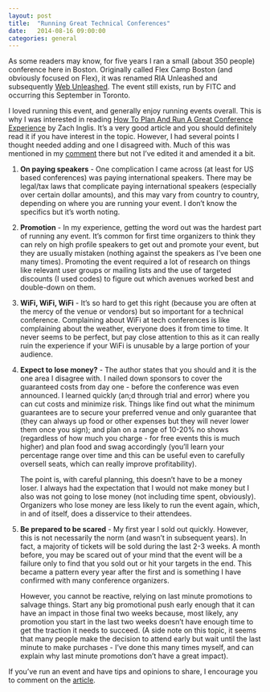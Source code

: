 ```yaml
---
layout: post
title:  "Running Great Technical Conferences"
date:   2014-08-16 09:00:00
categories: general
---
```


As some readers may know, for five years I ran a small (about 350 people) conference here in Boston. Originally called Flex Camp Boston (and obviously focused on Flex), it was renamed RIA Unleashed and subsequently [Web Unleashed](http://fitc.ca/event/webu14/). The event still exists, run by FITC and occurring this September in Toronto.

I loved running this event, and generally enjoy running events overall. This is why I was interested in reading [How To Plan And Run A Great Conference Experience](http://www.smashingmagazine.com/2014/08/15/plan-and-run-a-great-conference/) by Zach Inglis. It’s a very good article and you should definitely read it if you have interest in the topic. However, I had several points I thought needed adding and one I disagreed with. Much of this was mentioned in my [comment](http://www.smashingmagazine.com/2014/08/15/plan-and-run-a-great-conference/#comment-1220564) there but not I’ve edited it and amended it a bit.<!--more-->

1. **On paying speakers** - One complication I came across (at least for US based conferences) was paying international speakers. There may be legal/tax laws that complicate paying international speakers (especially over certain dollar amounts), and this may vary from country to country, depending on where you are running your event. I don’t know the specifics but it’s worth noting.

1. **Promotion** - In my experience, getting the word out was the hardest part of running any event. It’s common for first time organizers to think they can rely on high profile speakers to get out and promote your event, but they are usually mistaken (nothing against the speakers as I’ve been one many times). Promoting the event required a lot of research on things like relevant user groups or mailing lists and the use of targeted discounts (I used codes) to figure out which avenues worked best and double-down on them.

1. **WiFi, WiFi, WiFi** - It’s so hard to get this right (because you are often at the mercy of the venue or vendors) but so important for a technical conference. Complaining about WiFi at tech conferences is like complaining about the weather, everyone does it from time to time. It never seems to be perfect, but pay close attention to this as it can really ruin the experience if your WiFi is unusable by a large portion of your audience.

1. **Expect to lose money?** - The author states that you should and it is the one area I disagree with. I nailed down sponsors to cover the guaranteed costs from day one - before the conference was even announced. I learned quickly (an;d through trial and error) where you can cut costs and minimize risk. Things like find out what the minimum guarantees are to secure your preferred venue and only guarantee that (they can always up food or other expenses but they will never lower them once you sign); and plan on a range of 10-20% no shows (regardless of how much you charge - for free events this is much higher) and plan food and swag accordingly (you’ll learn your percentage range over time and this can be useful even to carefully oversell seats, which can really improve profitability).
   
   The point is, with careful planning, this doesn’t have to be a money loser. I always had the expectation that I would not make money but I also was not going to lose money (not including time spent, obviously). Organizers who lose money are less likely to run the event again, which, in and of itself, does a disservice to their attendees.
   
1. **Be prepared to be scared** - My first year I sold out quickly. However, this is not necessarily the norm (and wasn’t in subsequent years). In fact, a majority of tickets will be sold during the last 2-3 weeks. A month before, you may be scared out of your mind that the event will be a failure only to find that you sold out or hit your targets in the end. This became a pattern every year after the first and is something I have confirmed with many conference organizers.

    However, you cannot be reactive, relying on last minute promotions to salvage things. Start any big promotional push early enough that it can have an impact in those final two weeks because, most likely, any promotion you start in the last two weeks doesn’t have enough time to get the traction it needs to succeed. (A side note on this topic, it seems that many people make the decision to attend early but wait until the last minute to make purchases - I’ve done this many times myself, and can explain why last minute promotions don’t have a great impact).

If you’ve run an event and have tips and opinions to share, I encourage you to comment on the [article](http://www.smashingmagazine.com/2014/08/15/plan-and-run-a-great-conference/).